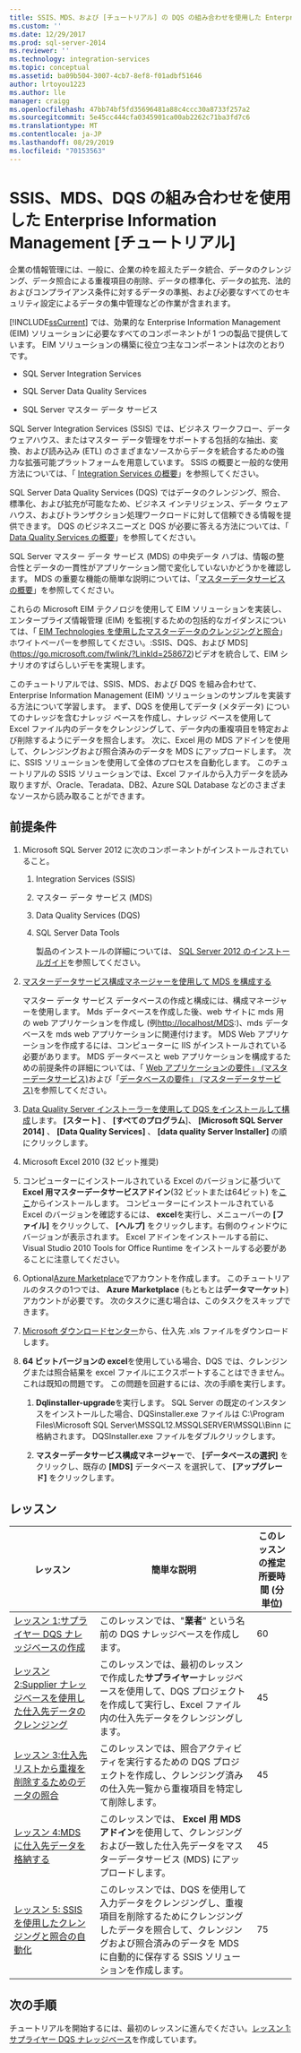 ```yaml
---
title: SSIS、MDS、および [チュートリアル] の DQS の組み合わせを使用した Enterprise Information Management |Microsoft Docs
ms.custom: ''
ms.date: 12/29/2017
ms.prod: sql-server-2014
ms.reviewer: ''
ms.technology: integration-services
ms.topic: conceptual
ms.assetid: ba09b504-3007-4cb7-8ef8-f01adbf51646
author: lrtoyou1223
ms.author: lle
manager: craigg
ms.openlocfilehash: 47bb74bf5fd35696481a88c4ccc30a8733f257a2
ms.sourcegitcommit: 5e45cc444cfa0345901ca00ab2262c71ba3fd7c6
ms.translationtype: MT
ms.contentlocale: ja-JP
ms.lasthandoff: 08/29/2019
ms.locfileid: "70153563"
---
```

# <a name="enterprise-information-management-using-ssis-mds-and-dqs-together-tutorial"></a>SSIS、MDS、DQS の組み合わせを使用した Enterprise Information Management [チュートリアル]
  企業の情報管理には、一般に、企業の枠を超えたデータ統合、データのクレンジング、データ照合による重複項目の削除、データの標準化、データの拡充、法的およびコンプライアンス条件に対するデータの準拠、および必要なすべてのセキュリティ設定によるデータの集中管理などの作業が含まれます。  
  
 [!INCLUDE[ssCurrent](../includes/sscurrent-md.md)] では、効果的な Enterprise Information Management (EIM) ソリューションに必要なすべてのコンポーネントが 1 つの製品で提供しています。 EIM ソリューションの構築に役立つ主なコンポーネントは次のとおりです。  
  
-   SQL Server Integration Services  
  
-   SQL Server Data Quality Services  
  
-   SQL Server マスター データ サービス  
  
 SQL Server Integration Services (SSIS) では、ビジネス ワークフロー、データ ウェアハウス、またはマスター データ管理をサポートする包括的な抽出、変換、および読み込み (ETL) のさまざまなソースからデータを統合するための強力な拡張可能プラットフォームを用意しています。 SSIS の概要と一般的な使用方法については、「 [Integration Services の概要](https://msdn.microsoft.com/library/ms141263\(SQL.105\).aspx)」を参照してください。  
  
 SQL Server Data Quality Services (DQS) ではデータのクレンジング、照合、標準化、および拡充が可能なため、ビジネス インテリジェンス、データ ウェアハウス、およびトランザクション処理ワークロードに対して信頼できる情報を提供できます。 DQS のビジネスニーズと DQS が必要に答える方法については、「 [Data Quality Services の概要](https://msdn.microsoft.com/library/ff877917.aspx)」を参照してください。  
  
 SQL Server マスター データ サービス (MDS) の中央データ ハブは、情報の整合性とデータの一貫性がアプリケーション間で変化していないかどうかを確認します。 MDS の重要な機能の簡単な説明については、「[マスターデータサービスの概要](../master-data-services/master-data-services-overview-mds.md)」を参照してください。  
  
 これらの Microsoft EIM テクノロジを使用して EIM ソリューションを実装し、エンタープライズ情報管理 (EIM) を監視[するための包括的なガイダンスについては、「 [EIM Technologies を使用したマスターデータのクレンジングと照合](https://msdn.microsoft.com/library/hh403491.aspx)」ホワイトペーパーを参照してください。:SSIS、DQS、および MDS](https://go.microsoft.com/fwlink/?LinkId=258672)ビデオを統合して、EIM シナリオのすばらしいデモを実現します。  
  
 このチュートリアルでは、SSIS、MDS、および DQS を組み合わせて、Enterprise Information Management (EIM) ソリューションのサンプルを実装する方法について学習します。 まず、DQS を使用してデータ (メタデータ) についてのナレッジを含むナレッジ ベースを作成し、ナレッジ ベースを使用して Excel ファイル内のデータをクレンジングして、データ内の重複項目を特定および削除するようにデータを照合します。 次に、Excel 用の MDS アドインを使用して、クレンジングおよび照合済みのデータを MDS にアップロードします。 次に、SSIS ソリューションを使用して全体のプロセスを自動化します。 このチュートリアルの SSIS ソリューションでは、Excel ファイルから入力データを読み取りますが、Oracle、Teradata、DB2、Azure SQL Database などのさまざまなソースから読み取ることができます。  
  
## <a name="prerequisites"></a>前提条件  
  
1.  Microsoft SQL Server 2012 に次のコンポーネントがインストールされていること。  
  
    1.  Integration Services (SSIS)  
  
    2.  マスター データ サービス (MDS)  
  
    3.  Data Quality Services (DQS)  
  
    4.  SQL Server Data Tools  
  
         製品のインストールの詳細については、 [SQL Server 2012 のインストールガイド](../database-engine/install-windows/installation-for-sql-server.md)を参照してください。  
  
2.  [マスターデータサービス構成マネージャーを使用して MDS を構成する](https://msdn.microsoft.com/library/ee633884.aspx)  
  
     マスター データ サービス データベースの作成と構成には、構成マネージャーを使用します。 Mds データベースを作成した後、web サイトに mds 用の web アプリケーションを作成し (例[http://localhost/MDS](http://localhost/MDS):)、mds データベースを mds web アプリケーションに関連付けます。 MDS Web アプリケーションを作成するには、コンピューターに IIS がインストールされている必要があります。 MDS データベースと web アプリケーションを構成するための前提条件の詳細については、「 [Web アプリケーションの要件」 (マスターデータサービス)](https://msdn.microsoft.com/library/ee633744.aspx)および「[データベースの要件」 (マスターデータサービス)](https://msdn.microsoft.com/library/ee633767.aspx)を参照してください。  
  
3.  [Data Quality Server インストーラーを使用して DQS をインストールして構成](https://msdn.microsoft.com/library/hh231682.aspx)します。 **[スタート]** 、 **[すべてのプログラム**]、 **[Microsoft SQL Server 2014]** 、 **[Data Quality Services]** 、 **[data quality Server Installer]** の順にクリックします。  
  
4.  Microsoft Excel 2010 (32 ビット推奨)  
  
5.  コンピューターにインストールされている Excel のバージョンに基づいて**Excel 用マスターデータサービスアドイン**(32 ビットまたは64ビット) を[ここ](https://www.microsoft.com/download/details.aspx?id=29064)からインストールします。 コンピューターにインストールされている Excel のバージョンを確認するには、 **excel**を実行し、メニューバーの **[ファイル]** をクリックして、 **[ヘルプ]** をクリックします。右側のウィンドウにバージョンが表示されます。 Excel アドインをインストールする前に、Visual Studio 2010 Tools for Office Runtime をインストールする必要があることに注意してください。  
  
6.  Optional[Azure Marketplace](https://azuremarketplace.microsoft.com/marketplace/)でアカウントを作成します。 このチュートリアルのタスクの1つでは、 **Azure Marketplace** (もともとは**データマーケット**) アカウントが必要です。 次のタスクに進む場合は、このタスクをスキップできます。  
  
7.  [Microsoft ダウンロードセンター](https://www.microsoft.com/download/details.aspx?id=50426)から、仕入先 .xls ファイルをダウンロードします。  
  
8.  **64 ビットバージョンの excel**を使用している場合、DQS では、クレンジングまたは照合結果を excel ファイルにエクスポートすることはできません。 これは既知の問題です。 この問題を回避するには、次の手順を実行します。  
  
    1.  **Dqlinstaller-upgrade**を実行します。 SQL Server の既定のインスタンスをインストールした場合、DQSinstaller.exe ファイルは C:\Program Files\Microsoft SQL Server\MSSQL12.MSSQLSERVER\MSSQL\Binn に格納されます。 DQSInstaller.exe ファイルをダブルクリックします。  
  
    2.  **マスターデータサービス構成マネージャー**で、 **[データベースの選択]** をクリックし、既存の **[MDS]** データベース を選択して、 **[アップグレード]** をクリックします。  
  
## <a name="lessons"></a>レッスン  
  
|レッスン|簡単な説明|このレッスンの推定所要時間 (分単位)|  
|------------|-----------------------|------------------------------------------------|  
|[レッスン 1:サプライヤー DQS ナレッジベースの作成](../../2014/tutorials/lesson-1-creating-the-suppliers-dqs-knowledge-base.md)|このレッスンでは、"**業者**" という名前の DQS ナレッジベースを作成します。|60|  
|[レッスン 2:Supplier ナレッジベースを使用した仕入先データのクレンジング](../../2014/tutorials/lesson-2-cleansing-supplier-data-using-the-suppliers-knowledge-base.md)|このレッスンでは、最初のレッスンで作成した**サプライヤー**ナレッジベースを使用して、DQS プロジェクトを作成して実行し、Excel ファイル内の仕入先データをクレンジングします。|45|  
|[レッスン 3:仕入先リストから重複を削除するためのデータの照合](../../2014/tutorials/lesson-3-matching-data-to-remove-duplicates-from-supplier-list.md)|このレッスンでは、照合アクティビティを実行するための DQS プロジェクトを作成し、クレンジング済みの仕入先一覧から重複項目を特定して削除します。|45|  
|[レッスン 4:MDS に仕入先データを格納する](../../2014/tutorials/lesson-4-storing-supplier-data-in-mds.md)|このレッスンでは、 **Excel 用 MDS アドイン**を使用して、クレンジングおよび一致した仕入先データをマスターデータサービス (MDS) にアップロードします。|45|  
|[レッスン 5: SSIS を使用したクレンジングと照合の自動化](../../2014/tutorials/lesson-5-automating-the-cleansing-and-matching-using-ssis.md)|このレッスンでは、DQS を使用して入力データをクレンジングし、重複項目を削除するためにクレンジングしたデータを照合して、クレンジングおよび照合済みのデータを MDS に自動的に保存する SSIS ソリューションを作成します。|75|  
  
## <a name="next-steps"></a>次の手順  
 チュートリアルを開始するには、最初のレッスンに進んでください。[レッスン 1:サプライヤー DQS ナレッジベース](../../2014/tutorials/lesson-1-creating-the-suppliers-dqs-knowledge-base.md)を作成しています。  
  
  
